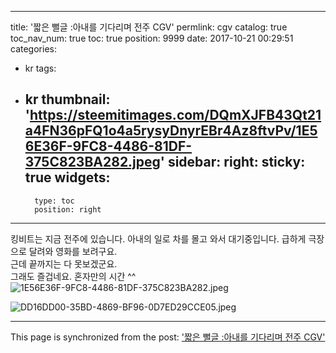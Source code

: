 
---
title: '짧은 뻘글 :아내를 기다리며 전주 CGV'
permlink: cgv
catalog: true
toc_nav_num: true
toc: true
position: 9999
date: 2017-10-21 00:29:51
categories:
- kr
tags:
- kr
thumbnail: 'https://steemitimages.com/DQmXJFB43Qt21a4FN36pFQ1o4a5rysyDnyrEBr4Az8ftvPv/1E56E36F-9FC8-4486-81DF-375C823BA282.jpeg'
sidebar:
    right:
        sticky: true
widgets:
    -
        type: toc
        position: right
---


킹비트는 지금 전주에 있습니다.  아내의 일로 차를 몰고 와서 대기중입니다. 
급하게 극장으로 달려와 영화를 보려구요.  
근데 끝까지는 다 못보겠군요.  
그래도 즐겁네요.  혼자만의 시간 ^^
![1E56E36F-9FC8-4486-81DF-375C823BA282.jpeg](https://steemitimages.com/DQmXJFB43Qt21a4FN36pFQ1o4a5rysyDnyrEBr4Az8ftvPv/1E56E36F-9FC8-4486-81DF-375C823BA282.jpeg)

![DD16DD00-35BD-4869-BF96-0D7ED29CCE05.jpeg](https://steemitimages.com/DQmTYSaLD6hJexn4GoVXSVxuYEek3T7z3RRkHd7MKeuQESW/DD16DD00-35BD-4869-BF96-0D7ED29CCE05.jpeg)

- - -

This page is synchronized from the post: ['짧은 뻘글 :아내를 기다리며 전주 CGV'](https://steemit.com/@kingbit/cgv)
